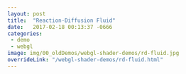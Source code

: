 ```yaml
---
layout: post
title:  "Reaction-Diffusion Fluid"
date:   2017-02-18 00:13:37 -0666
categories: 
 - demo
 - webgl
image: img/00_oldDemos/webgl-shader-demos/rd-fluid.jpg
overrideLink: "/webgl-shader-demos/rd-fluid.html"
---
```

